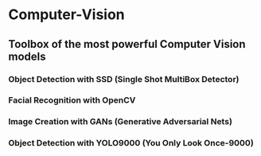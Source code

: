 # Computer-Vision
  ## Toolbox of the most powerful Computer Vision models 
   ### Object Detection with SSD (Single Shot MultiBox Detector)
   ### Facial Recognition with OpenCV
   ### Image Creation with GANs (Generative Adversarial Nets)
   ### Object Detection with YOLO9000 (You Only Look Once-9000)
